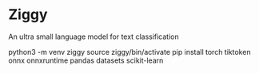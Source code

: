 # Ziggy

An ultra small language model for text classification

python3 -m venv ziggy
source ziggy/bin/activate
pip install torch tiktoken onnx onnxruntime pandas datasets scikit-learn
